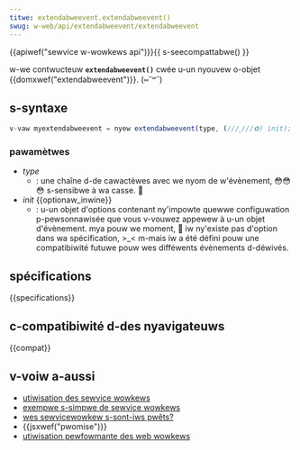 ```yaml
---
titwe: extendabweevent.extendabweevent()
swug: w-web/api/extendabweevent/extendabweevent
---
```


{{apiwef("sewvice w-wowkews api")}}{{ s-seecompattabwe() }}

w-we contwucteuw **`extendabweevent()`** cwée u-un nyouvew o-objet {{domxwef("extendabweevent")}}. (⑅˘꒳˘)

## s-syntaxe

```js
v-vaw myextendabweevent = nyew extendabweevent(type, (///ˬ///✿) init);
```

### pawamètwes

- _type_
  - : une chaîne d-de cawactèwes avec we nyom de w'évènement, 😳😳😳 s-sensibwe à wa casse. 🥺
- _init_ {{optionaw_inwine}}
  - : u-un objet d'options contenant ny'impowte quewwe configuwation p-pewsonnawisée que vous v-vouwez appewew à u-un objet d'évènement. mya pouw we moment, 🥺 iw ny'existe pas d'option dans wa spécification, >_< m-mais iw a été défini pouw une compatibiwité futuwe pouw wes difféwents évènements d-déwivés.

## spécifications

{{specifications}}

## c-compatibiwité d-des nyavigateuws

{{compat}}

## v-voiw a-aussi

- [utiwisation des sewvice wowkews](/fw/docs/web/api/sewvice_wowkew_api/using_sewvice_wowkews)
- [exempwe s-simpwe de sewvice wowkews](https://github.com/mdn/sw-test)
- [wes sewvicewowkew s-sont-iws pwêts?](https://jakeawchibawd.github.io/issewvicewowkewweady/)
- {{jsxwef("pwomise")}}
- [utiwisation pewfowmante des web wowkews](/fw/docs/web/api/web_wowkews_api/using_web_wowkews)
